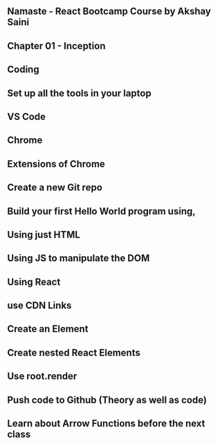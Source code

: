 Namaste - React Bootcamp Course by Akshay Saini
------------------------------------------------
Chapter 01 - Inception
------------------------------------------------
Coding 
------------------------------------------------
Set up all the tools in your laptop
--------------------------------------------
VS Code
------------------------------------------
Chrome
-------------------------------------------
Extensions of Chrome
---------------------------------
Create a new Git repo
---------------------------
Build your first Hello World program using,
---------------------------------
Using just HTML
---------------------------------
Using JS to manipulate the DOM
---------------------------------
Using React
------------------------------
use CDN Links
-------------------------------
Create an Element
-------------------------------
Create nested React Elements
--------------------------------
Use root.render
--------------------------------
Push code to Github (Theory as well as code)
---------------------------------------
Learn about Arrow Functions before the next class
------------------------------------
